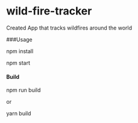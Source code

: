 # wild-fire-tracker

Created App that tracks wildfires around the world

###Usage

npm install

npm start


#### Build
npm run build

or

yarn build

